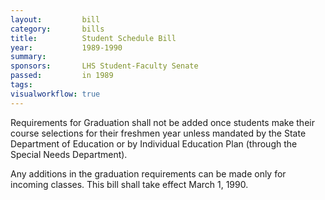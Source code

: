 ```yaml
---  
layout:         bill
category:       bills
title:          Student Schedule Bill
year:           1989-1990
summary:        
sponsors:       LHS Student-Faculty Senate
passed:         in 1989
tags:           
visualworkflow: true
---
```


Requirements for Graduation shall not be added once students make their course selections for their freshmen year unless mandated by the State Department of Education or by Individual Education Plan (through the Special Needs Department).

Any additions in the graduation requirements can be made only for incoming classes. This bill shall take effect March 1, 1990.